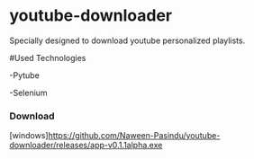 # youtube-downloader

Specially designed to download youtube personalized playlists.

#Used Technologies

-Pytube

-Selenium

### Download
[windows]https://github.com/Naween-Pasindu/youtube-downloader/releases/app-v0.1.1alpha.exe
